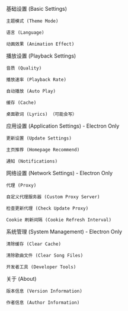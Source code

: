 基础设置 (Basic Settings)

    主题模式 (Theme Mode)

    语言 (Language)

    动画效果 (Animation Effect)

播放设置 (Playback Settings)

    音质 (Quality)

    播放速率 (Playback Rate)

    自动播放 (Auto Play)

    缓存 (Cache)

    桌面歌词 (Lyrics) （可能会写）

应用设置 (Application Settings) - Electron Only

    更新设置 (Update Settings)

    主页推荐 (Homepage Recommend)

    通知 (Notifications)

网络设置 (Network Settings) - Electron Only

    代理 (Proxy)

    自定义代理服务器 (Custom Proxy Server)

    检查更新代理 (Check Update Proxy)

    Cookie 刷新间隔 (Cookie Refresh Interval)

系统管理 (System Management) - Electron Only

    清除缓存 (Clear Cache)

    清除歌曲文件 (Clear Song Files)

    开发者工具 (Developer Tools)

关于 (About)

    版本信息 (Version Information)

    作者信息 (Author Information)  
